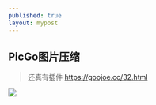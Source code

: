 ```yaml
---
published: true
layout: mypost
---
```

## PicGo图片压缩

> 还真有插件
> https://goojoe.cc/32.html


![](https://s2.loli.net/2022/06/07/HuG17zgtwierKal.png)
